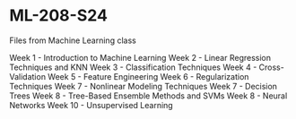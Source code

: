# ML-208-S24
Files from Machine Learning class


Week 1 - Introduction to Machine Learning
Week 2 - Linear Regression Techniques and KNN
Week 3 - Classification Techniques
Week 4 - Cross-Validation
Week 5 - Feature Engineering
Week 6 - Regularization Techniques
Week 7 - Nonlinear Modeling Techniques
Week 7 - Decision Trees
Week 8 - Tree-Based Ensemble Methods and SVMs
Week 8 - Neural Networks
Week 10 - Unsupervised Learning
